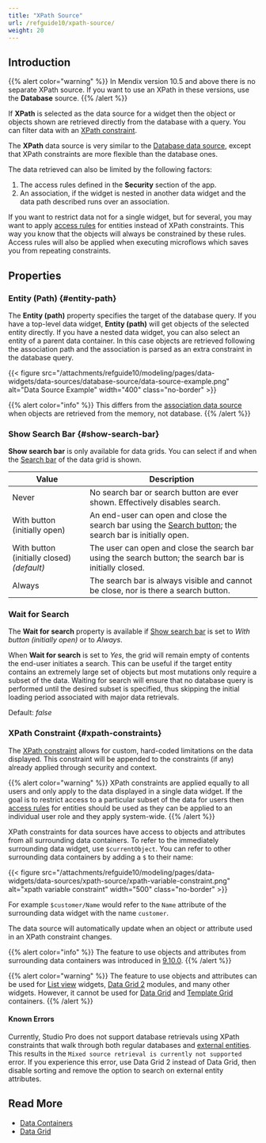 ```yaml
---
title: "XPath Source"
url: /refguide10/xpath-source/
weight: 20
---
```


## Introduction

{{% alert color="warning" %}}
In Mendix version 10.5 and above there is no separate XPath source. If you want to use an XPath in these versions, use the **Database** source.
{{% /alert %}}

If **XPath** is selected as the data source for a widget then the object or objects shown are retrieved directly from the database with a query. You can filter data with an [XPath constraint](#xpath-constraints).  

The **XPath** data source is very similar to the [Database data source](/refguide10/database-source/), except that XPath constraints are more flexible than the database ones. 

The data retrieved can also be limited by the following factors:

1. The access rules defined in the **Security** section of the app.
2. An association, if the widget is nested in another data widget and the data path described runs over an association.

If you want to restrict data not for a single widget, but for several, you may want to apply [access rules](/refguide10/access-rules/) for entities instead of XPath constraints. This way you know that the objects will always be constrained by these rules. Access rules will also be applied when executing microflows which saves you from repeating constraints.

## Properties

### Entity (Path) {#entity-path}

The **Entity (path)** property specifies the target of the database query. If you have a top-level data widget, **Entity (path)** will get objects of the selected entity directly. If you have a nested data widget, you can also select an entity of a parent data container. In this case objects are retrieved following the association path and the association is parsed as an extra constraint in the database query. 

{{< figure src="/attachments/refguide10/modeling/pages/data-widgets/data-sources/database-source/data-source-example.png" alt="Data Source Example"   width="400"  class="no-border" >}}

{{% alert color="info" %}}
This differs from the [association data source](/refguide10/association-source/) when objects are retrieved from the memory, not database.
{{% /alert %}}

### Show Search Bar {#show-search-bar}

**Show search bar** is only available for data grids. You can select if and when the [Search bar](/refguide10/search-bar/) of the data grid is shown.

| Value                          | Description                                                  |
| ------------------------------ | ------------------------------------------------------------ |
| Never                          | No search bar or search button are ever shown. Effectively disables search. |
| With button (initially open)   | An end-user can open and close the search bar using the [Search button](/refguide10/control-bar/#search-button); the search bar is initially open. |
| With button (initially closed)  *(default)* | The user can open and close the search bar using the search button; the search bar is initially closed. |
| Always                         | The search bar is always visible and cannot be close, nor is there a search button. |

### Wait for Search

The **Wait for search** property is available if [Show search bar](#show-search-bar) is set to *With button (initially open)* or to *Always*. 

When **Wait for search** is set to *Yes*, the grid will remain empty of contents the end-user initiates a search. This can be useful if the target entity contains an extremely large set of objects but most mutations only require a subset of the data. Waiting for search will ensure that no database query is performed until the desired subset is specified, thus skipping the initial loading period associated with major data retrievals.

Default: *false*

### XPath Constraint {#xpath-constraints}

The [XPath constraint](/refguide10/xpath-constraints/) allows for custom, hard-coded limitations on the data displayed. This constraint will be appended to the constraints (if any) already applied through security and context.

{{% alert color="warning" %}}
XPath constraints are applied equally to all users and only apply to the data displayed in a single data widget. If the goal is to restrict access to a particular subset of the data for users then [access rules](/refguide10/access-rules/) for entities should be used as they can be applied to an individual user role and they apply system-wide.
{{% /alert %}}

XPath constraints for data sources have access to objects and attributes from all surrounding data containers. To refer to the immediately surrounding data widget, use `$currentObject`. You can refer to other surrounding data containers by adding a `$` to their name:

{{< figure src="/attachments/refguide10/modeling/pages/data-widgets/data-sources/xpath-source/xpath-variable-constraint.png" alt="xpath variable constraint"   width="500"  class="no-border" >}}

For example `$customer/Name` would refer to the `Name` attribute of the surrounding data widget with the name `customer`.

The data source will automatically update when an object or attribute used in an XPath constraint changes.

{{% alert color="info" %}}
The feature to use objects and attributes from surrounding data containers was introduced in [9.10.0](/releasenotes/studio-pro/9.10/).
{{% /alert %}}

{{% alert color="warning" %}}
The feature to use objects and attributes can be used for [List view](/refguide10/list-view/) widgets, [Data Grid 2](/appstore/modules/data-grid-2/) modules, and many other widgets. However, it cannot be used for [Data Grid](/refguide10/data-grid/) and [Template Grid](/refguide10/template-grid/) containers.
{{% /alert %}}

#### Known Errors

Currently, Studio Pro does not support database retrievals using XPath constraints that walk through both regular databases and [external entities](/refguide10/external-entities/). This results in the `Mixed source retrieval is currently not supported` error. If you experience this error, use Data Grid 2 instead of Data Grid, then disable sorting and remove the option to search on external entity attributes.

## Read More

* [Data Containers](/refguide10/data-widgets/)
* [Data Grid](/refguide10/data-grid/)
